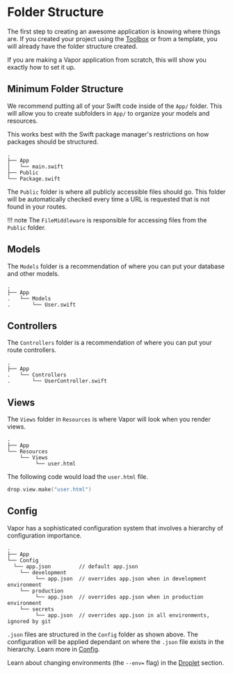# Folder Structure

The first step to creating an awesome application is knowing where things are. If you created your project using the [Toolbox](../getting-started/install-toolbox.md) or from a template, you will already have the folder structure created.

If you are making a Vapor application from scratch, this will show you exactly how to set it up.

## Minimum Folder Structure

We recommend putting all of your Swift code inside of the `App/` folder. This will allow you to create subfolders in `App/` to organize your models and resources.

This works best with the Swift package manager's restrictions on how packages should be structured.

```
.
├── App
│   └── main.swift
├── Public
└── Package.swift
```

The `Public` folder is where all publicly accessible files should go. This folder will be automatically checked every time a URL is requested that is not found in your routes.

!!! note
    The `FileMiddleware` is responsible for accessing files from the `Public` folder.

## Models

The `Models` folder is a recommendation of where you can put your database and other models.

```
.
├── App
.   └── Models
.       └── User.swift
```

## Controllers

The `Controllers` folder is a recommendation of where you can put your route controllers.

```
.
├── App
.   └── Controllers
.       └── UserController.swift
```

## Views

The `Views` folder in `Resources` is where Vapor will look when you render views.

```
.
├── App
└── Resources
    └── Views
         └── user.html
```

The following code would load the `user.html` file.

```swift
drop.view.make("user.html")
```

## Config

Vapor has a sophisticated configuration system that involves a hierarchy of configuration importance.

```
.
├── App
└── Config
  └── app.json         // default app.json
    └── development
         └── app.json  // overrides app.json when in development environment
    └── production
         └── app.json  // overrides app.json when in production environment
    └── secrets
         └── app.json  // overrides app.json in all environments, ignored by git
```

`.json` files are structured in the `Config` folder as shown above. The configuration will be applied dependant on where the `.json` file exists in the hierarchy. Learn more in [Config](config.md).

Learn about changing environments (the `--env=` flag) in the [Droplet](droplet.md) section.
